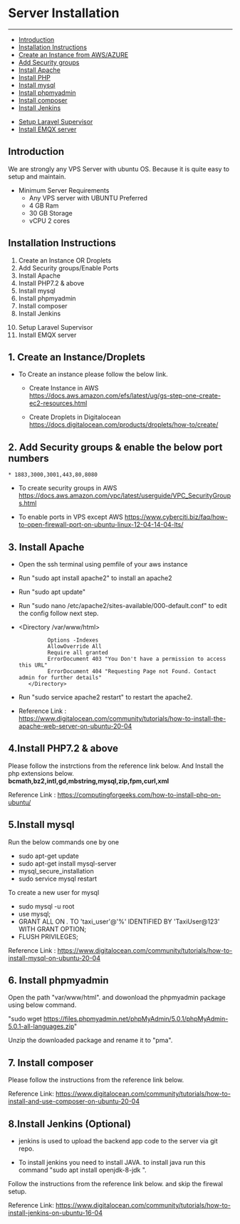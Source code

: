 # Server Installation

---

- [Introduction](#section-1)
- [Installation Instructions](#section-2)
- [Create an Instance from AWS/AZURE](#section-3)
- [Add Security groups](#section-4)
- [Install Apache](#section-5)
- [Install PHP](#section-6)
- [Install mysql](#section-7)
- [Install phpmyadmin](#section-8)
- [Install composer](#section-9)
- [Install Jenkins](#section-10)
<!-- - [Install Nodejs & Pm2](#section-11) -->
- [Setup Laravel Supervisor](#section-12)
- [Install EMQX server](#section-13)

<a name="section-1"></a>
## Introduction

We are strongly any VPS Server with ubuntu OS. Because it is quite easy to setup and maintain.

* Minimum Server Requirements
    * Any VPS server with UBUNTU Preferred
    * 4 GB Ram
    * 30 GB Storage
    * vCPU 2 cores

<a name="section-2"></a>
## Installation Instructions

1. Create an Instance OR Droplets
2. Add Security groups/Enable Ports
3. Install Apache
4. Install PHP7.2 & above
5. Install mysql
6. Install phpmyadmin
7. Install composer
8. Install Jenkins
<!-- 9. Install Nodejs & Pm2 -->
10. Setup Laravel Supervisor
11. Install EMQX server


<a name="section-3"></a>
## 1. Create an Instance/Droplets

* To Create an instance please follow the below link.

    * Create Instance in AWS
        https://docs.aws.amazon.com/efs/latest/ug/gs-step-one-create-ec2-resources.html

    * Create Droplets in Digitalocean
        https://docs.digitalocean.com/products/droplets/how-to/create/


<a name="section-4"></a>
## 2. Add Security groups & enable the below port numbers
    * 1883,3000,3001,443,80,8080

* To create security groups in AWS
    https://docs.aws.amazon.com/vpc/latest/userguide/VPC_SecurityGroups.html

* To enable ports in VPS except AWS
    https://www.cyberciti.biz/faq/how-to-open-firewall-port-on-ubuntu-linux-12-04-14-04-lts/


<a name="section-5"></a>
## 3. Install Apache

* Open the ssh terminal using pemfile of your aws instance

* Run "sudo apt install apache2" to install an apache2

* Run "sudo apt update"

* Run "sudo nano /etc/apache2/sites-available/000-default.conf" to edit the config follow next step.

*  <Directory /var/www/html>

                Options -Indexes
                AllowOverride All
                Require all granted
                ErrorDocument 403 "You Don't have a permission to access this URL"
                ErrorDocument 404 "Requesting Page not Found. Contact admin for further details"
          </Directory>
* Run "sudo service apache2 restart" to restart the apache2.

* Reference Link : https://www.digitalocean.com/community/tutorials/how-to-install-the-apache-web-server-on-ubuntu-20-04

<a name="section-6"></a>
## 4.Install PHP7.2 & above
Please follow the instrctions from the reference link below. And Install the php extensions below.
<strong>bcmath,bz2,intl,gd,mbstring,mysql,zip,fpm,curl,xml</strong>

Reference Link : https://computingforgeeks.com/how-to-install-php-on-ubuntu/

<a name="section-7"></a>
## 5.Install mysql
Run the below commands one by one

*  sudo apt-get update
* sudo apt-get install mysql-server
* mysql_secure_installation
* sudo service mysql restart

To create a new user for mysql

* sudo mysql -u root
* use mysql;
* GRANT ALL ON *.* TO 'taxi_user'@'%' IDENTIFIED BY 'TaxiUser@123' WITH GRANT OPTION;
* FLUSH PRIVILEGES;

Reference Link : https://www.digitalocean.com/community/tutorials/how-to-install-mysql-on-ubuntu-20-04

<a name="section-8"></a>
## 6. Install phpmyadmin

Open the path "var/www/html". and dowonload the phpmyadmin package using below command.

 "sudo wget https://files.phpmyadmin.net/phpMyAdmin/5.0.1/phpMyAdmin-5.0.1-all-languages.zip"

Unzip the downloaded package and rename it to "pma".

<a name="section-9"></a>
## 7. Install composer

Please follow the instructions from the reference link below.


Reference Link: https://www.digitalocean.com/community/tutorials/how-to-install-and-use-composer-on-ubuntu-20-04

<a name="section-10"> </a>
## 8.Install Jenkins (Optional)

* jenkins is used to upload the backend app code to the server via git repo.

* To install jenkins you need to install JAVA. to install java run this command "sudo apt install openjdk-8-jdk
".

Follow the instructions from the reference link below. and skip the firewal setup.

Reference Link: https://www.digitalocean.com/community/tutorials/how-to-install-jenkins-on-ubuntu-16-04

<!-- <a name="section-11"></a>
## 9.Install Nodejs & Pm2

Follow the instructions from the reference link below. install nodejs & npm as well.

Reference Link: https://www.digitalocean.com/community/tutorials/how-to-install-node-js-on-ubuntu-20-04

<a name="section-12"></a>
## 10.Laravel supervisor setup

Follow the instructions from the reference link below.

Reference Link: https://laravel.com/docs/8.x/queues#supervisor-configuration


<a name="section-13"></a>
## 11.Install EMQX server

Follow the instructions below & from the reference link.

1.  Download emqx-ubuntu20.04-5.0-beta.1-amd64.zip 

    * wget https://www.emqx.com/en/downloads/broker/5.0-beta.1/emqx-ubuntu20.04-5.0-beta.1-amd64.zip 

2. Install the file
    * unzip emqx-ubuntu20.04-5.0-beta.1-amd64.zip

3. Run the server by below command
    * ./bin/emqx start

Reference Link: https://www.emqx.com/en/downloads?product=broker

 -->
